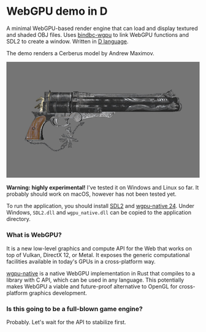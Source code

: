 # WebGPU demo in D
A minimal WebGPU-based render engine that can load and display textured and shaded OBJ files. Uses [bindbc-wgpu](https://github.com/gecko0307/bindbc-wgpu) to link WebGPU functions and SDL2 to create a window. Written in [D language](https://dlang.org).

The demo renders a Cerberus model by Andrew Maximov.

[![Screenshot](screenshot.jpg)](screenshot.jpg)

**Warning: highly experimental!** I've tested it on Windows and Linux so far. It probably should work on macOS, however has not been tested yet.

To run the application, you should install [SDL2](https://www.libsdl.org) and [wgpu-native 24](https://github.com/gfx-rs/wgpu-native). Under Windows, `SDL2.dll` and `wgpu_native.dll` can be copied to the application directory.

### What is WebGPU?
It is a new low-level graphics and compute API for the Web that works on top of Vulkan, DirectX 12, or Metal. It exposes the generic computational facilities available in today's GPUs in a cross-platform way.

[wgpu-native](https://github.com/gfx-rs/wgpu-native) is a native WebGPU implementation in Rust that compiles to a library with C API, which can be used in any language. This potentially makes WebGPU a viable and future-proof alternative to OpenGL for cross-platform graphics development.

### Is this going to be a full-blown game engine?
Probably. Let's wait for the API to stabilize first.
